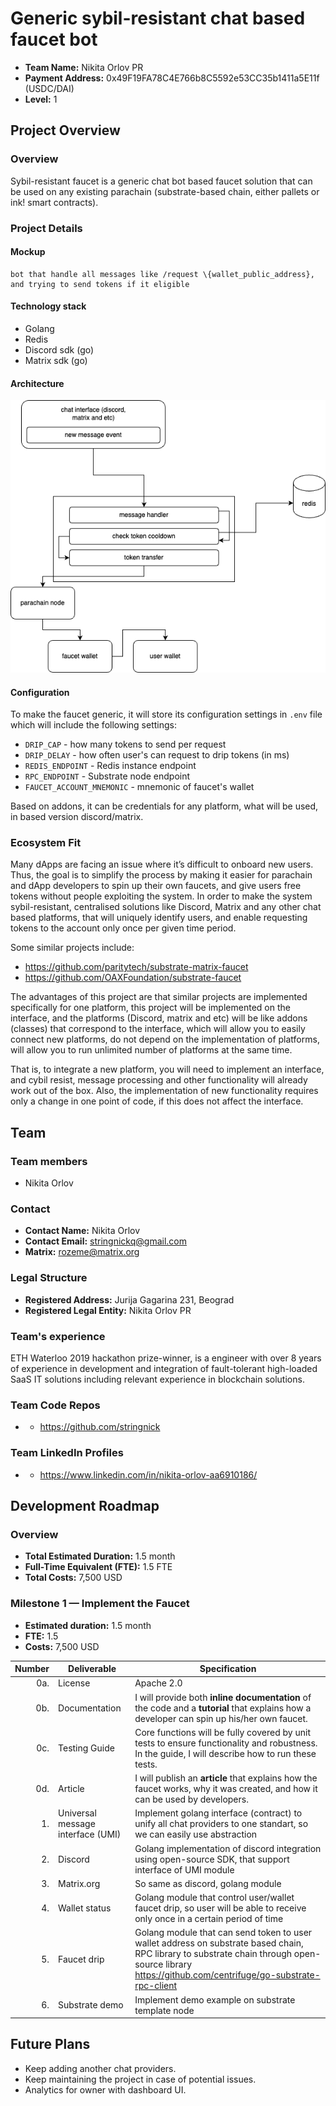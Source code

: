 # Generic sybil-resistant chat based faucet bot

- **Team Name:** Nikita Orlov PR
- **Payment Address:** 0x49F19FA78C4E766b8C5592e53CC35b1411a5E11f (USDC/DAI)
- **Level:** 1

## Project Overview

### Overview

Sybil-resistant faucet is a generic chat bot based faucet solution that can be used on any existing parachain (substrate-based chain, either pallets or ink! smart contracts). 

### Project Details

#### Mockup

    bot that handle all messages like /request \{wallet_public_address}, and trying to send tokens if it eligible

#### Technology stack

- Golang
- Redis
- Discord sdk (go)
- Matrix sdk (go)

#### Architecture

![architecture](https://raw.githubusercontent.com/StringNick/sybil-resistant-chat-bot-substrate-faucet/main/arch.png)

#### Configuration

To make the faucet generic, it will store its configuration settings in `.env` file which will include the following settings:

- `DRIP_CAP` - how many tokens to send per request
- `DRIP_DELAY` - how often user's can request to drip tokens (in ms)
- `REDIS_ENDPOINT` - Redis instance endpoint
- `RPC_ENDPOINT` - Substrate node endpoint
- `FAUCET_ACCOUNT_MNEMONIC` - mnemonic of faucet's wallet

Based on addons, it can be credentials for any platform, what will be used, in based version discord/matrix.

### Ecosystem Fit

Many dApps are facing an issue where it’s difficult to onboard new users. Thus, the goal is to simplify the process by making it easier for parachain and dApp developers to spin up their own faucets, and give users free tokens without people exploiting the system. In order to make the system sybil-resistant, centralised solutions like Discord, Matrix and any other chat based platforms, that will uniquely identify users, and enable requesting tokens to the account only once per given time period.

Some similar projects include:
- https://github.com/paritytech/substrate-matrix-faucet
- https://github.com/OAXFoundation/substrate-faucet

The advantages of this project are that similar projects are implemented specifically for one platform, this project will be implemented on the interface, and the platforms (Discord, matrix and etc) will be like addons (classes) that correspond to the interface, which will allow you to easily connect new platforms, do not depend on the implementation of platforms, will allow you to run unlimited number of platforms at the same time.

That is, to integrate a new platform, you will need to implement an interface, and cybil resist, message processing and other functionality will already work out of the box. Also, the implementation of new functionality requires only a change in one point of code, if this does not affect the interface.

## Team

### Team members

- Nikita Orlov 

### Contact

- **Contact Name:** Nikita Orlov
- **Contact Email:** stringnickq@gmail.com
- **Matrix:** rozeme@matrix.org

### Legal Structure

- **Registered Address:** Jurija Gagarina 231, Beograd
- **Registered Legal Entity:** Nikita Orlov PR

### Team's experience

ETH Waterloo 2019 hackathon prize-winner, is a engineer with over 8 years of experience in development and integration of fault-tolerant high-loaded SaaS IT solutions including relevant experience in blockchain solutions.

### Team Code Repos

- * https://github.com/stringnick

### Team LinkedIn Profiles

- * https://www.linkedin.com/in/nikita-orlov-aa6910186/

## Development Roadmap

### Overview

- **Total Estimated Duration:** 1.5 month
- **Full-Time Equivalent (FTE):**  1.5 FTE
- **Total Costs:** 7,500 USD

### Milestone 1 — Implement the Faucet

- **Estimated duration:** 1.5 month
- **FTE:** 1.5
- **Costs:** 7,500 USD

| Number | Deliverable                       | Specification                                                                                                                                                                                       |
| -----: | --------------------------------- | --------------------------------------------------------------------------------------------------------------------------------------------------------------------------------------------------- |
|    0a. | License                           | Apache 2.0                                                                                                                                                                                          |
|    0b. | Documentation                     | I will provide both **inline documentation** of the code and a **tutorial** that explains how a developer can spin up his/her own faucet.                                                           |
|    0c. | Testing Guide                     | Core functions will be fully covered by unit tests to ensure functionality and robustness. In the guide, I will describe how to run these tests.                                                    |
|    0d. | Article                           | I will publish an **article** that explains how the faucet works, why it was created, and how it can be used by developers.                                                                         |
|     1. | Universal message interface (UMI) | Implement golang interface (contract) to unify all chat providers to one standart, so we can easily use abstraction                                                                                 |
|     2. | Discord                           | Golang implementation of discord integration using open-source SDK, that support interface of UMI module                                                                                            |
|     3. | Matrix.org                        | So same as discord, golang module                                                                                                                                                                   |
|     4. | Wallet status                     | Golang module that control user/wallet faucet drip, so user will be able to receive only once in a certain period of time                                                                           |
|     5. | Faucet drip                       | Golang module that can send token to user wallet address on substrate based chain, RPC library to substrate chain through open-source library https://github.com/centrifuge/go-substrate-rpc-client |
|     6. | Substrate demo                    | Implement demo example on substrate template node                                                                                                                                                   |

## Future Plans

- Keep adding another chat providers.
- Keep maintaining the project in case of potential issues.
- Analytics for owner with dashboard UI.
